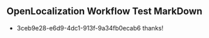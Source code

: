 ## OpenLocalization Workflow Test MarkDown
* 3ceb9e28-e6d9-4dc1-913f-9a34fb0ecab6 
thanks!<!--HONumber=Mar16_HO2-->

